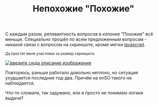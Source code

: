 ﻿---
title: "Непохожие &quot;Похожие&quot;"
se.owner.user_id: 265406
se.owner.display_name: "UModeL"
se.owner.link: "https://ru.meta.stackoverflow.com/users/265406/umodel"
se.link: "https://ru.meta.stackoverflow.com/questions/11878/%d0%9d%d0%b5%d0%bf%d0%be%d1%85%d0%be%d0%b6%d0%b8%d0%b5-%d0%9f%d0%be%d1%85%d0%be%d0%b6%d0%b8%d0%b5"
se.question_id: 11878
se.post_type: question
---
<p>С каждым разом, релевантность вопросов в колонке &quot;Похожие&quot; всё меньше. Специально прошёл по всем предложенным вопросам - никакой связи с вопросом на скриншоте, кроме метки <a href="https://ru.stackoverflow.com/questions/tagged/javascript" class="post-tag" title="показать вопросы с меткой [javascript]" rel="tag">javascript</a>.</p>
<p><sup>Да простят меня участники за размер скриншота.</sup></p>
<p><a href="https://i.stack.imgur.com/ouzSE.jpg" rel="nofollow noreferrer"><img src="https://i.stack.imgur.com/ouzSE.jpg" alt="введите сюда описание изображения" /></a></p>
<p>Повторюсь, раньше работало довольно неплохо, но ситуация ухудшается последние год-два. Причём на enSO такого не наблюдается.</p>
<p>Что-то сломали, так задумано, или я просто не понимаю логики выдачи?</p>
